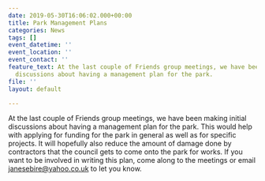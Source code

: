 ```yaml
---
date: 2019-05-30T16:06:02.000+00:00
title: Park Management Plans
categories: News
tags: []
event_datetime: ''
event_location: ''
event_contact: ''
feature_text: At the last couple of Friends group meetings, we have been making initial
  discussions about having a management plan for the park.
file: ''
layout: default

---
```

At the last couple of Friends group meetings, we have been making initial discussions about having a management plan for the park. This would help with applying for funding for the park in general as well as for specific projects. It will hopefully also reduce the amount of damage done by contractors that the council gets to come onto the park for works. If you want to be involved in writing this plan, come along to the meetings or email janesebire@yahoo.co.uk to let you know.
